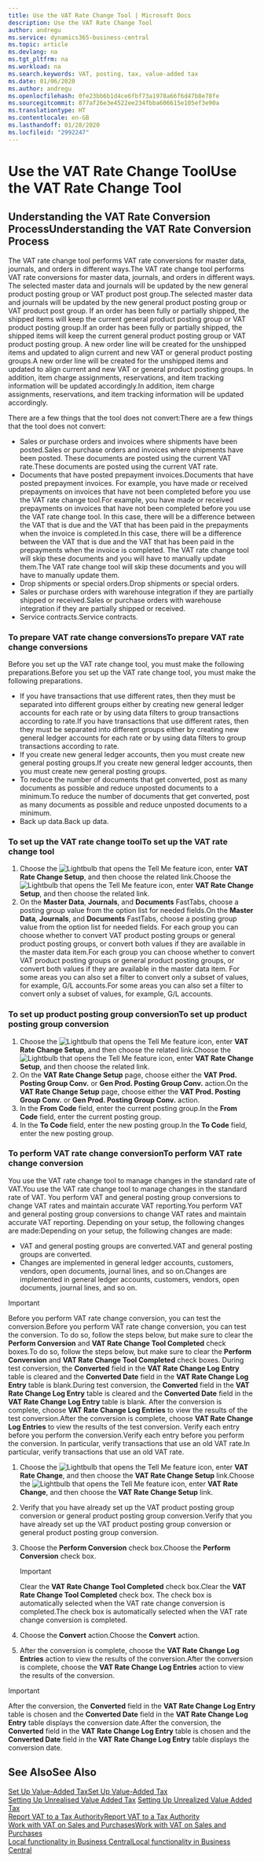 ```yaml
---
title: Use the VAT Rate Change Tool | Microsoft Docs
description: Use the VAT Rate Change Tool
author: andregu
ms.service: dynamics365-business-central
ms.topic: article
ms.devlang: na
ms.tgt_pltfrm: na
ms.workload: na
ms.search.keywords: VAT, posting, tax, value-added tax
ms.date: 01/06/2020
ms.author: andregu
ms.openlocfilehash: 0fe23bb6b1d4ce6fbf73a1978a66f6d47b8e78fe
ms.sourcegitcommit: 877af26e3e4522ee234fbba606615e105ef3e90a
ms.translationtype: HT
ms.contentlocale: en-GB
ms.lasthandoff: 01/28/2020
ms.locfileid: "2992247"
---
```

# <a name="use-the-vat-rate-change-tool"></a><span data-ttu-id="aa10f-103">Use the VAT Rate Change Tool</span><span class="sxs-lookup"><span data-stu-id="aa10f-103">Use the VAT Rate Change Tool</span></span>

## <a name="understanding-the-vat-rate-conversion-process"></a><span data-ttu-id="aa10f-104">Understanding the VAT Rate Conversion Process</span><span class="sxs-lookup"><span data-stu-id="aa10f-104">Understanding the VAT Rate Conversion Process</span></span>  
<span data-ttu-id="aa10f-105">The VAT rate change tool performs VAT rate conversions for master data, journals, and orders in different ways.</span><span class="sxs-lookup"><span data-stu-id="aa10f-105">The VAT rate change tool performs VAT rate conversions for master data, journals, and orders in different ways.</span></span> <span data-ttu-id="aa10f-106">The selected master data and journals will be updated by the new general product posting group or VAT product post group.</span><span class="sxs-lookup"><span data-stu-id="aa10f-106">The selected master data and journals will be updated by the new general product posting group or VAT product post group.</span></span> <span data-ttu-id="aa10f-107">If an order has been fully or partially shipped, the shipped items will keep the current general product posting group or VAT product posting group.</span><span class="sxs-lookup"><span data-stu-id="aa10f-107">If an order has been fully or partially shipped, the shipped items will keep the current general product posting group or VAT product posting group.</span></span> <span data-ttu-id="aa10f-108">A new order line will be created for the unshipped items and updated to align current and new VAT or general product posting groups.</span><span class="sxs-lookup"><span data-stu-id="aa10f-108">A new order line will be created for the unshipped items and updated to align current and new VAT or general product posting groups.</span></span> <span data-ttu-id="aa10f-109">In addition, item charge assignments, reservations, and item tracking information will be updated accordingly.</span><span class="sxs-lookup"><span data-stu-id="aa10f-109">In addition, item charge assignments, reservations, and item tracking information will be updated accordingly.</span></span>  

<span data-ttu-id="aa10f-110">There are a few things that the tool does not convert:</span><span class="sxs-lookup"><span data-stu-id="aa10f-110">There are a few things that the tool does not convert:</span></span>

* <span data-ttu-id="aa10f-111">Sales or purchase orders and invoices where shipments have been posted.</span><span class="sxs-lookup"><span data-stu-id="aa10f-111">Sales or purchase orders and invoices where shipments have been posted.</span></span> <span data-ttu-id="aa10f-112">These documents are posted using the current VAT rate.</span><span class="sxs-lookup"><span data-stu-id="aa10f-112">These documents are posted using the current VAT rate.</span></span>  
* <span data-ttu-id="aa10f-113">Documents that have posted prepayment invoices.</span><span class="sxs-lookup"><span data-stu-id="aa10f-113">Documents that have posted prepayment invoices.</span></span> <span data-ttu-id="aa10f-114">For example, you have made or received prepayments on invoices that have not been completed before you use the VAT rate change tool.</span><span class="sxs-lookup"><span data-stu-id="aa10f-114">For example, you have made or received prepayments on invoices that have not been completed before you use the VAT rate change tool.</span></span> <span data-ttu-id="aa10f-115">In this case, there will be a difference between the VAT that is due and the VAT that has been paid in the prepayments when the invoice is completed.</span><span class="sxs-lookup"><span data-stu-id="aa10f-115">In this case, there will be a difference between the VAT that is due and the VAT that has been paid in the prepayments when the invoice is completed.</span></span> <span data-ttu-id="aa10f-116">The VAT rate change tool will skip these documents and you will have to manually update them.</span><span class="sxs-lookup"><span data-stu-id="aa10f-116">The VAT rate change tool will skip these documents and you will have to manually update them.</span></span>  
* <span data-ttu-id="aa10f-117">Drop shipments or special orders.</span><span class="sxs-lookup"><span data-stu-id="aa10f-117">Drop shipments or special orders.</span></span>  
* <span data-ttu-id="aa10f-118">Sales or purchase orders with warehouse integration if they are partially shipped or received.</span><span class="sxs-lookup"><span data-stu-id="aa10f-118">Sales or purchase orders with warehouse integration if they are partially shipped or received.</span></span>  
* <span data-ttu-id="aa10f-119">Service contracts.</span><span class="sxs-lookup"><span data-stu-id="aa10f-119">Service contracts.</span></span>  

### <a name="to-prepare-vat-rate-change-conversions"></a><span data-ttu-id="aa10f-120">To prepare VAT rate change conversions</span><span class="sxs-lookup"><span data-stu-id="aa10f-120">To prepare VAT rate change conversions</span></span>  
<span data-ttu-id="aa10f-121">Before you set up the VAT rate change tool, you must make the following preparations.</span><span class="sxs-lookup"><span data-stu-id="aa10f-121">Before you set up the VAT rate change tool, you must make the following preparations.</span></span>

* <span data-ttu-id="aa10f-122">If you have transactions that use different rates, then they must be separated into different groups either by creating new general ledger accounts for each rate or by using data filters to group transactions according to rate.</span><span class="sxs-lookup"><span data-stu-id="aa10f-122">If you have transactions that use different rates, then they must be separated into different groups either by creating new general ledger accounts for each rate or by using data filters to group transactions according to rate.</span></span>  
* <span data-ttu-id="aa10f-123">If you create new general ledger accounts, then you must create new general posting groups.</span><span class="sxs-lookup"><span data-stu-id="aa10f-123">If you create new general ledger accounts, then you must create new general posting groups.</span></span>  
* <span data-ttu-id="aa10f-124">To reduce the number of documents that get converted, post as many documents as possible and reduce unposted documents to a minimum.</span><span class="sxs-lookup"><span data-stu-id="aa10f-124">To reduce the number of documents that get converted, post as many documents as possible and reduce unposted documents to a minimum.</span></span>  
* <span data-ttu-id="aa10f-125">Back up data.</span><span class="sxs-lookup"><span data-stu-id="aa10f-125">Back up data.</span></span>

### <a name="to-set-up-the-vat-rate-change-tool"></a><span data-ttu-id="aa10f-126">To set up the VAT rate change tool</span><span class="sxs-lookup"><span data-stu-id="aa10f-126">To set up the VAT rate change tool</span></span>  
1. <span data-ttu-id="aa10f-127">Choose the ![Lightbulb that opens the Tell Me feature](media/ui-search/search_small.png "Tell me what you want to do") icon, enter **VAT Rate Change Setup**, and then choose the related link.</span><span class="sxs-lookup"><span data-stu-id="aa10f-127">Choose the ![Lightbulb that opens the Tell Me feature](media/ui-search/search_small.png "Tell me what you want to do") icon, enter **VAT Rate Change Setup**, and then choose the related link.</span></span>  
2. <span data-ttu-id="aa10f-128">On the **Master Data**, **Journals**, and **Documents** FastTabs, choose a posting group value from the option list for needed fields.</span><span class="sxs-lookup"><span data-stu-id="aa10f-128">On the **Master Data**, **Journals**, and **Documents** FastTabs, choose a posting group value from the option list for needed fields.</span></span> <span data-ttu-id="aa10f-129">For each group you can choose whether to convert VAT product posting groups or general product posting groups, or convert both values if they are available in the master data item.</span><span class="sxs-lookup"><span data-stu-id="aa10f-129">For each group you can choose whether to convert VAT product posting groups or general product posting groups, or convert both values if they are available in the master data item.</span></span> <span data-ttu-id="aa10f-130">For some areas you can also set a filter to convert only a subset of values, for example, G/L accounts.</span><span class="sxs-lookup"><span data-stu-id="aa10f-130">For some areas you can also set a filter to convert only a subset of values, for example, G/L accounts.</span></span> 

### <a name="to-set-up-product-posting-group-conversion"></a><span data-ttu-id="aa10f-131">To set up product posting group conversion</span><span class="sxs-lookup"><span data-stu-id="aa10f-131">To set up product posting group conversion</span></span>  
1. <span data-ttu-id="aa10f-132">Choose the ![Lightbulb that opens the Tell Me feature](media/ui-search/search_small.png "Tell me what you want to do") icon, enter **VAT Rate Change Setup**, and then choose the related link.</span><span class="sxs-lookup"><span data-stu-id="aa10f-132">Choose the ![Lightbulb that opens the Tell Me feature](media/ui-search/search_small.png "Tell me what you want to do") icon, enter **VAT Rate Change Setup**, and then choose the related link.</span></span>  
2. <span data-ttu-id="aa10f-133">On the **VAT Rate Change Setup** page, choose either the **VAT Prod. Posting Group Conv.** or **Gen Prod. Posting Group Conv.** action.</span><span class="sxs-lookup"><span data-stu-id="aa10f-133">On the **VAT Rate Change Setup** page, choose either the **VAT Prod. Posting Group Conv.** or **Gen Prod. Posting Group Conv.** action.</span></span>  
3. <span data-ttu-id="aa10f-134">In the **From Code** field, enter the current posting group.</span><span class="sxs-lookup"><span data-stu-id="aa10f-134">In the **From Code** field, enter the current posting group.</span></span>  
4. <span data-ttu-id="aa10f-135">In the **To Code** field, enter the new posting group.</span><span class="sxs-lookup"><span data-stu-id="aa10f-135">In the **To Code** field, enter the new posting group.</span></span>  

### <a name="to-perform-vat-rate-change-conversion"></a><span data-ttu-id="aa10f-136">To perform VAT rate change conversion</span><span class="sxs-lookup"><span data-stu-id="aa10f-136">To perform VAT rate change conversion</span></span>  
<span data-ttu-id="aa10f-137">You use the VAT rate change tool to manage changes in the standard rate of VAT.</span><span class="sxs-lookup"><span data-stu-id="aa10f-137">You use the VAT rate change tool to manage changes in the standard rate of VAT.</span></span> <span data-ttu-id="aa10f-138">You perform VAT and general posting group conversions to change VAT rates and maintain accurate VAT reporting.</span><span class="sxs-lookup"><span data-stu-id="aa10f-138">You perform VAT and general posting group conversions to change VAT rates and maintain accurate VAT reporting.</span></span> <span data-ttu-id="aa10f-139">Depending on your setup, the following changes are made:</span><span class="sxs-lookup"><span data-stu-id="aa10f-139">Depending on your setup, the following changes are made:</span></span>  

* <span data-ttu-id="aa10f-140">VAT and general posting groups are converted.</span><span class="sxs-lookup"><span data-stu-id="aa10f-140">VAT and general posting groups are converted.</span></span>  
* <span data-ttu-id="aa10f-141">Changes are implemented in general ledger accounts, customers, vendors, open documents, journal lines, and so on.</span><span class="sxs-lookup"><span data-stu-id="aa10f-141">Changes are implemented in general ledger accounts, customers, vendors, open documents, journal lines, and so on.</span></span>  

> [!IMPORTANT]  
>  <span data-ttu-id="aa10f-142">Before you perform VAT rate change conversion, you can test the conversion.</span><span class="sxs-lookup"><span data-stu-id="aa10f-142">Before you perform VAT rate change conversion, you can test the conversion.</span></span> <span data-ttu-id="aa10f-143">To do so, follow the steps below, but make sure to clear the **Perform Conversion** and **VAT Rate Change Tool Completed** check boxes.</span><span class="sxs-lookup"><span data-stu-id="aa10f-143">To do so, follow the steps below, but make sure to clear the **Perform Conversion** and **VAT Rate Change Tool Completed** check boxes.</span></span> <span data-ttu-id="aa10f-144">During test conversion, the **Converted** field in the **VAT Rate Change Log Entry** table is cleared and the **Converted Date** field in the **VAT Rate Change Log Entry** table is blank.</span><span class="sxs-lookup"><span data-stu-id="aa10f-144">During test conversion, the **Converted** field in the **VAT Rate Change Log Entry** table is cleared and the **Converted Date** field in the **VAT Rate Change Log Entry** table is blank.</span></span> <span data-ttu-id="aa10f-145">After the conversion is complete, choose **VAT Rate Change Log Entries** to view the results of the test conversion.</span><span class="sxs-lookup"><span data-stu-id="aa10f-145">After the conversion is complete, choose **VAT Rate Change Log Entries** to view the results of the test conversion.</span></span> <span data-ttu-id="aa10f-146">Verify each entry before you perform the conversion.</span><span class="sxs-lookup"><span data-stu-id="aa10f-146">Verify each entry before you perform the conversion.</span></span> <span data-ttu-id="aa10f-147">In particular, verify transactions that use an old VAT rate.</span><span class="sxs-lookup"><span data-stu-id="aa10f-147">In particular, verify transactions that use an old VAT rate.</span></span>     

1. <span data-ttu-id="aa10f-148">Choose the ![Lightbulb that opens the Tell Me feature](media/ui-search/search_small.png "Tell me what you want to do") icon, enter **VAT Rate Change**, and then choose the **VAT Rate Change Setup** link.</span><span class="sxs-lookup"><span data-stu-id="aa10f-148">Choose the ![Lightbulb that opens the Tell Me feature](media/ui-search/search_small.png "Tell me what you want to do") icon, enter **VAT Rate Change**, and then choose the **VAT Rate Change Setup** link.</span></span>  
2. <span data-ttu-id="aa10f-149">Verify that you have already set up the VAT product posting group conversion or general product posting group conversion.</span><span class="sxs-lookup"><span data-stu-id="aa10f-149">Verify that you have already set up the VAT product posting group conversion or general product posting group conversion.</span></span>  
3. <span data-ttu-id="aa10f-150">Choose the **Perform Conversion** check box.</span><span class="sxs-lookup"><span data-stu-id="aa10f-150">Choose the **Perform Conversion** check box.</span></span>  

    > [!IMPORTANT]  
    >  <span data-ttu-id="aa10f-151">Clear the **VAT Rate Change Tool Completed** check box.</span><span class="sxs-lookup"><span data-stu-id="aa10f-151">Clear the **VAT Rate Change Tool Completed** check box.</span></span> <span data-ttu-id="aa10f-152">The check box is automatically selected when the VAT rate change conversion is completed.</span><span class="sxs-lookup"><span data-stu-id="aa10f-152">The check box is automatically selected when the VAT rate change conversion is completed.</span></span>  

4. <span data-ttu-id="aa10f-153">Choose the **Convert** action.</span><span class="sxs-lookup"><span data-stu-id="aa10f-153">Choose the **Convert** action.</span></span>  
5. <span data-ttu-id="aa10f-154">After the conversion is complete, choose the **VAT Rate Change Log Entries** action to view the results of the conversion.</span><span class="sxs-lookup"><span data-stu-id="aa10f-154">After the conversion is complete, choose the **VAT Rate Change Log Entries** action to view the results of the conversion.</span></span>  

> [!IMPORTANT]  
>  <span data-ttu-id="aa10f-155">After the conversion, the **Converted** field in the **VAT Rate Change Log Entry** table is chosen and the **Converted Date** field in the **VAT Rate Change Log Entry** table displays the conversion date.</span><span class="sxs-lookup"><span data-stu-id="aa10f-155">After the conversion, the **Converted** field in the **VAT Rate Change Log Entry** table is chosen and the **Converted Date** field in the **VAT Rate Change Log Entry** table displays the conversion date.</span></span>  
## <a name="see-also"></a><span data-ttu-id="aa10f-156">See Also</span><span class="sxs-lookup"><span data-stu-id="aa10f-156">See Also</span></span>  
[<span data-ttu-id="aa10f-157">Set Up Value-Added Tax</span><span class="sxs-lookup"><span data-stu-id="aa10f-157">Set Up Value-Added Tax</span></span>](finance-setup-vat.md)  
<span data-ttu-id="aa10f-158">[Setting Up Unrealised Value Added Tax](finance-setup-unrealized-vat.md)    </span><span class="sxs-lookup"><span data-stu-id="aa10f-158">[Setting Up Unrealized Value Added Tax](finance-setup-unrealized-vat.md)    </span></span>  
[<span data-ttu-id="aa10f-159">Report VAT to a Tax Authority</span><span class="sxs-lookup"><span data-stu-id="aa10f-159">Report VAT to a Tax Authority</span></span>](finance-how-report-vat.md)  
[<span data-ttu-id="aa10f-160">Work with VAT on Sales and Purchases</span><span class="sxs-lookup"><span data-stu-id="aa10f-160">Work with VAT on Sales and Purchases</span></span>](finance-work-with-vat.md)  
[<span data-ttu-id="aa10f-161">Local functionality in Business Central</span><span class="sxs-lookup"><span data-stu-id="aa10f-161">Local functionality in Business Central</span></span>](about-localization.md)
